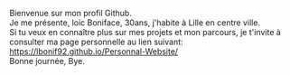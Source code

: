 Bienvenue sur mon profil Github.<br>
Je me présente, loic Boniface, 30ans, j'habite à Lille en centre ville.<br>
Si tu veux en connaître plus sur mes projets et mon parcours, je t'invite à consulter ma page personnelle au lien suivant:
https://lbonif92.github.io/Personnal-Website/ <br> 
Bonne journée,
Bye.
